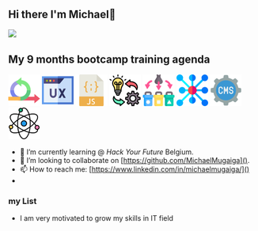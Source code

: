## Hi there I'm Michael👋
![](https://github-profile-trophy.vercel.app/?username=ryo-ma&theme=onedark)

## My 9 months bootcamp training agenda

![Agile Development](/imgaes/agile.png)
![UX/UI DESIGN](/imgaes/ux.png)
![JavaScript](/imgaes/javascript.png)
![Behavior, strategy, implementation](/imgaes/implementation.png)
![Separation of Concern](/imgaes/separation.png)
![Asychronous Programming](/imgaes/asyc.png)
![Headless CMS](/imgaes/cms.png)
![Component Based Design /React](/imgaes/science.png)



- 🌱 I’m currently learning  @ *Hack Your Future* Belgium.
- 👯 I’m looking to collaborate on [https://github.com/MichaelMugaiga]().
- 📫 How to reach me: [https://www.linkedin.com/in/michaelmugaiga/]()
- 
  
### my List

- I am very motivated to grow my skills in IT field